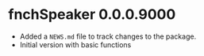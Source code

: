 # fnchSpeaker 0.0.0.9000

* Added a `NEWS.md` file to track changes to the package.
* Initial version with basic functions
